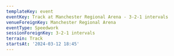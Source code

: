```yaml
---
templateKey: event
eventKey: Track at Manchester Regional Arena - 3-2-1 intervals
venueForeignKey: Manchester Regional Arena
eventType: Speedwork
sessionForeignKey: 3-2-1 intervals
terrain: Track
startsAt: '2024-03-12 18:45'
---
```


